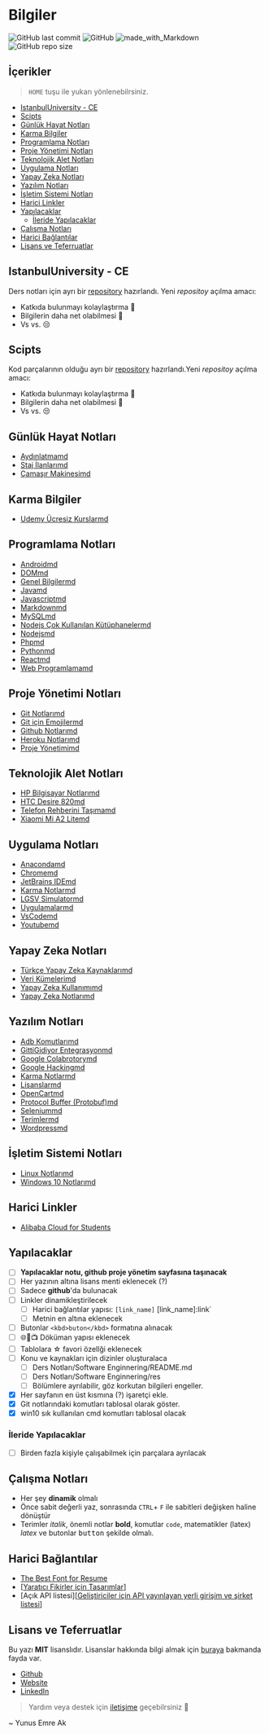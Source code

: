 # Bilgiler <!-- omit in toc -->

![GitHub last commit](https://img.shields.io/github/last-commit/yedhrab/bilgiler.svg?label=Son%20G%C3%BCncelleme&style=popout)
![GitHub](https://img.shields.io/github/license/yedhrab/bilgiler.svg?label=Lisans&style=popout)
![made_with_Markdown](https://img.shields.io/badge/%C4%B0%C3%A7erik-Markdown-blue.svg)
![GitHub repo size](https://img.shields.io/github/repo-size/yedhrab/bilgiler.svg?label=Boyut&style=popout)

## İçerikler <!-- omit in toc -->

> `HOME` tuşu ile yukarı yönlenebilrsiniz.

- [IstanbulUniversity - CE](#istanbuluniversity---ce)
- [Scipts](#scipts)
- [Günlük Hayat Notları](#g%C3%BCnl%C3%BCk-hayat-notlar%C4%B1)
- [Karma Bilgiler](#karma-bilgiler)
- [Programlama Notları](#programlama-notlar%C4%B1)
- [Proje Yönetimi Notları](#proje-y%C3%B6netimi-notlar%C4%B1)
- [Teknolojik Alet Notları](#teknolojik-alet-notlar%C4%B1)
- [Uygulama Notları](#uygulama-notlar%C4%B1)
- [Yapay Zeka Notları](#yapay-zeka-notlar%C4%B1)
- [Yazılım Notları](#yaz%C4%B1l%C4%B1m-notlar%C4%B1)
- [İşletim Sistemi Notları](#i%CC%87%C5%9Fletim-sistemi-notlar%C4%B1)
- [Harici Linkler](#harici-linkler)
- [Yapılacaklar](#yap%C4%B1lacaklar)
  - [İleride Yapılacaklar](#i%CC%87leride-yap%C4%B1lacaklar)
- [Çalışma Notları](#%C3%A7al%C4%B1%C5%9Fma-notlar%C4%B1)
- [Harici Bağlantılar](#harici-ba%C4%9Flant%C4%B1lar)
- [Lisans ve Teferruatlar](#lisans-ve-teferruatlar)

## IstanbulUniversity - CE

Ders notları için ayrı bir [repository][İÜ-CE Ders Notları] hazırlandı. Yeni *repositoy* açılma amacı:

- Katkıda bulunmayı kolaylaştırma 🙏
- Bilgilerin daha net olabilmesi 🗽
- Vs vs. 😒

## Scipts

Kod parçalarının olduğu ayrı bir [repository][Scripts] hazırlandı.Yeni *repositoy* açılma amacı:

- Katkıda bulunmayı kolaylaştırma 🙏
- Bilgilerin daha net olabilmesi 🗽
- Vs vs. 😒

<!-- Index -->

## Günlük Hayat Notları

- [Aydınlatmamd](G%C3%BCnl%C3%BCk%20Hayat%20Notlar%C4%B1/Ayd%C4%B1nlatmamd)
- [Staj İlanlarımd](G%C3%BCnl%C3%BCk%20Hayat%20Notlar%C4%B1/Staj%20%C4%B0lanlar%C4%B1md)
- [Çamaşır Makinesimd](G%C3%BCnl%C3%BCk%20Hayat%20Notlar%C4%B1/%C3%87ama%C5%9F%C4%B1r%20Makinesimd)

## Karma Bilgiler

- [Udemy Ücresiz Kurslarmd](Karma%20Bilgiler/Udemy%20%C3%9Ccresiz%20Kurslarmd)

## Programlama Notları

- [Androidmd](Programlama%20Notlar%C4%B1/Androidmd)
- [DOMmd](Programlama%20Notlar%C4%B1/DOMmd)
- [Genel Bilgilermd](Programlama%20Notlar%C4%B1/Genel%20Bilgilermd)
- [Javamd](Programlama%20Notlar%C4%B1/Javamd)
- [Javascriptmd](Programlama%20Notlar%C4%B1/Javascriptmd)
- [Markdownmd](Programlama%20Notlar%C4%B1/Markdownmd)
- [MySQLmd](Programlama%20Notlar%C4%B1/MySQLmd)
- [Nodejs Çok Kullanılan Kütüphanelermd](Programlama%20Notlar%C4%B1/Nodejs%20%C3%87ok%20Kullan%C4%B1lan%20K%C3%BCt%C3%BCphanelermd)
- [Nodejsmd](Programlama%20Notlar%C4%B1/Nodejsmd)
- [Phpmd](Programlama%20Notlar%C4%B1/Phpmd)
- [Pythonmd](Programlama%20Notlar%C4%B1/Pythonmd)
- [Reactmd](Programlama%20Notlar%C4%B1/Reactmd)
- [Web Programlamamd](Programlama%20Notlar%C4%B1/Web%20Programlamamd)

## Proje Yönetimi Notları

- [Git Notlarımd](Proje%20Y%C3%B6netimi%20Notlar%C4%B1/Git%20Notlar%C4%B1md)
- [Git için Emojilermd](Proje%20Y%C3%B6netimi%20Notlar%C4%B1/Git%20i%C3%A7in%20Emojilermd)
- [Github Notlarımd](Proje%20Y%C3%B6netimi%20Notlar%C4%B1/Github%20Notlar%C4%B1md)
- [Heroku Notlarımd](Proje%20Y%C3%B6netimi%20Notlar%C4%B1/Heroku%20Notlar%C4%B1md)
- [Proje Yönetimimd](Proje%20Y%C3%B6netimi%20Notlar%C4%B1/Proje%20Y%C3%B6netimimd)

## Teknolojik Alet Notları

- [HP Bilgisayar Notlarımd](Teknolojik%20Alet%20Notlar%C4%B1/HP%20Bilgisayar%20Notlar%C4%B1md)
- [HTC Desire 820md](Teknolojik%20Alet%20Notlar%C4%B1/HTC%20Desire%20820md)
- [Telefon Rehberini Taşımamd](Teknolojik%20Alet%20Notlar%C4%B1/Telefon%20Rehberini%20Ta%C5%9F%C4%B1mamd)
- [Xiaomi Mi A2 Litemd](Teknolojik%20Alet%20Notlar%C4%B1/Xiaomi%20Mi%20A2%20Litemd)

## Uygulama Notları

- [Anacondamd](Uygulama%20Notlar%C4%B1/Anacondamd)
- [Chromemd](Uygulama%20Notlar%C4%B1/Chromemd)
- [JetBrains IDEmd](Uygulama%20Notlar%C4%B1/JetBrains%20IDEmd)
- [Karma Notlarmd](Uygulama%20Notlar%C4%B1/Karma%20Notlarmd)
- [LGSV Simulatormd](Uygulama%20Notlar%C4%B1/LGSV%20Simulatormd)
- [Uygulamalarmd](Uygulama%20Notlar%C4%B1/Uygulamalarmd)
- [VsCodemd](Uygulama%20Notlar%C4%B1/VsCodemd)
- [Youtubemd](Uygulama%20Notlar%C4%B1/Youtubemd)

## Yapay Zeka Notları

- [Türkçe Yapay Zeka Kaynaklarımd](Yapay%20Zeka%20Notlar%C4%B1/T%C3%BCrk%C3%A7e%20Yapay%20Zeka%20Kaynaklar%C4%B1md)
- [Veri Kümelerimd](Yapay%20Zeka%20Notlar%C4%B1/Veri%20K%C3%BCmelerimd)
- [Yapay Zeka Kullanımımd](Yapay%20Zeka%20Notlar%C4%B1/Yapay%20Zeka%20Kullan%C4%B1m%C4%B1md)
- [Yapay Zeka Notlarımd](Yapay%20Zeka%20Notlar%C4%B1/Yapay%20Zeka%20Notlar%C4%B1md)

## Yazılım Notları

- [Adb Komutlarımd](Yaz%C4%B1l%C4%B1m%20Notlar%C4%B1/Adb%20Komutlar%C4%B1md)
- [GittiGidiyor Entegrasyonmd](Yaz%C4%B1l%C4%B1m%20Notlar%C4%B1/GittiGidiyor%20Entegrasyonmd)
- [Google Colabrotorymd](Yaz%C4%B1l%C4%B1m%20Notlar%C4%B1/Google%20Colabrotorymd)
- [Google Hackingmd](Yaz%C4%B1l%C4%B1m%20Notlar%C4%B1/Google%20Hackingmd)
- [Karma Notlarmd](Yaz%C4%B1l%C4%B1m%20Notlar%C4%B1/Karma%20Notlarmd)
- [Lisanslarmd](Yaz%C4%B1l%C4%B1m%20Notlar%C4%B1/Lisanslarmd)
- [OpenCartmd](Yaz%C4%B1l%C4%B1m%20Notlar%C4%B1/OpenCartmd)
- [Protocol Buffer (Protobuf)md](Yaz%C4%B1l%C4%B1m%20Notlar%C4%B1/Protocol%20Buffer%20%28Protobuf%29md)
- [Seleniummd](Yaz%C4%B1l%C4%B1m%20Notlar%C4%B1/Seleniummd)
- [Terimlermd](Yaz%C4%B1l%C4%B1m%20Notlar%C4%B1/Terimlermd)
- [Wordpressmd](Yaz%C4%B1l%C4%B1m%20Notlar%C4%B1/Wordpressmd)

## İşletim Sistemi Notları

- [Linux Notlarımd](%C4%B0%C5%9Fletim%20Sistemi%20Notlar%C4%B1/Linux%20Notlar%C4%B1md)
- [Windows 10 Notlarımd](%C4%B0%C5%9Fletim%20Sistemi%20Notlar%C4%B1/Windows%2010%20Notlar%C4%B1md)

<!-- Index -->

## Harici Linkler

- [Alibaba Cloud for Students](https://www.alibabacloud.com/campaign/education)

## Yapılacaklar

- [ ] **Yapılacaklar notu, github proje yönetim sayfasına taşınacak**
- [ ] Her yazının altına lisans menti eklenecek (?)
- [ ] Sadece **github**'da bulunacak
- [ ] Linkler dinamikleştirilecek
  - [ ] Harici bağlantılar yapısı: `[link_name]` [link_name]:link`
  - [ ] Metnin en altına eklenecek
- [ ] Butonlar `<kbd>buton</kbd>` formatına alınacak
- [ ] 🌐📃📺 Döküman yapısı eklenecek
- [ ] Tablolara ☆ favori özellği eklenecek
- [ ] Konu ve kaynakları için dizinler oluşturalaca
  - [ ] Ders Notları/Software Enginnering/README.md
  - [ ] Ders Notları/Software Enginnering/res
  - [ ] Bölümlere ayrılabilir, göz korkutan bilgileri engeller.
- [x] Her sayfanın en üst kısmına (?) işaretçi ekle.
- [x] Git notlarındaki komutları tablosal olarak göster.
- [x] win10 sık kullanılan cmd komutları tablosal olacak

### İleride Yapılacaklar

- [ ] Birden fazla kişiyle çalışabilmek için parçalara ayrılacak

## Çalışma Notları

- Her şey **dinamik** olmalı
- Önce sabit değerli yaz, sonrasında `CTRL`+ `F` ile sabitleri değişken haline dönüştür
- Terimler *italik*, önemli notlar **bold**, komutlar `code`, matematikler (latex) $latex$ ve butonlar <kbd>button</kbd> şekilde olmalı.

## Harici Bağlantılar

- [The Best Font for Resume](https://www.businessnewsdaily.com/5331-best-resume-fonts.html)
- [[Yaratıcı Fikirler için Tasarımlar](https://www.behance.net/)]
- [Açık API listesi][[Geliştiriciler için API yayınlayan yerli girişim ve şirket listesi]]

[Geliştiriciler için API yayınlayan yerli girişim ve şirket listesi]: https://webrazzi.com/2017/07/17/uygulama-programlama-arayuzu-api/

## Lisans ve Teferruatlar

Bu yazı **MIT** lisanslıdır. Lisanslar hakkında bilgi almak için [buraya](https://choosealicense.com/licenses/) bakmanda fayda var.

- [Github](https://github.com/yedhrab)
- [Website](https://yemreak.com)
- [LinkedIn](https://www.linkedin.com/in/yemreak/)

> Yardım veya destek için [iletişime](mailto::yedhrab@gmail.com?subject=Bilgiler%20%7C%20Github) geçebilrsiniz 🤗

~ Yunus Emre Ak

[İÜ-CE Ders Notları]: https://github.com/yedhrab/IstanbulUniversity-CE
[Scripts]: https://github.com/yedhrab/Scripts